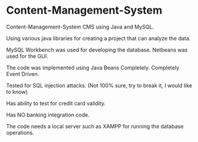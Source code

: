 Content-Management-System
=========================
 Content-Management-System  CMS using Java and MySQL.  
 
 Using various java libraries for creating a project that can analyze the data. 
 
 MySQL Workbench was used for developing the database. Netbeans was used for the GUI. 
 
 The code was implemented using Java Beans Completely. Completely Event Driven. 
 
 Tested for SQL injection attacks. (Not 100% sure, try to break it, I would like to know) 
 
 Has ability to test for credit card validity. 
 
 Has NO banking integration code.
 
 The code needs a local server such as XAMPP for running the database operations.
